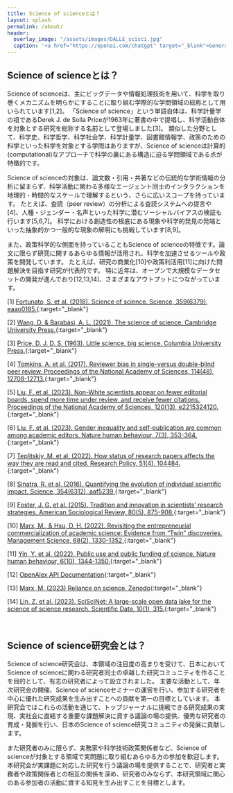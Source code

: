 ```yaml
---
title: Science of scienceとは？
layout: splash
permalink: /about/
header:
  overlay_image: "/assets/images/DALLE_scisci.jpg"
  caption: '<a href="https://openai.com/chatgpt" target="_blank">Generated by DALL-E with ChatGPT</a>'
---
```


<!-- 良いコンセプト図が作れたら入れることを検討 -->
<!-- <style>
.image-text {
    text-align: left;
    color: grey;
}
</style>

![コンセプト]({{ site.baseurl }}/assets/images/DALLE_scisci.jpg)
(This image is generated by DALL-E extension with ChatGPT provided by OpenAI, prompting "Computational science of science" and others.)
{: .image-text} -->

## Science of scienceとは？

Science of scienceは、主にビッグデータや情報処理技術を用いて、科学を取り巻くメカニズムを明らかにすることに取り組む学際的な学問領域の総称として用いられています[1,2]。
「Science of science」という単語自体は、科学計量学の祖であるDerek J. de Solla Priceが1963年に著書の中で提唱し、科学活動自体を対象とする研究を総称する名前として登場しました[3]。
類似した分野として、科学史、科学哲学、科学社会学、科学計量学、図書館情報学、政策のための科学といった科学を対象とする学問はありますが、Science of scienceは計算的(computational)なアプローチで科学の裏にある構造に迫る学問領域である点が特徴的です。

Science of scienceの対象は、論文数・引用・共著などの伝統的な学術情報の分析に留まらず、科学活動に関わる多様なエージェント同士のインタラクションを地理的・時間的なスケールで理解するという、さらに広いスコープを持っています。
たとえば、査読（peer review）の分析による査読システムへの提言や[4]、人種・ジェンダー・名声といった科学に潜むソーシャルバイアスの検証も行います[5,6,7]。
科学における創造性の根底にある現象や科学的発見の発端といった抽象的かつ一般的な現象の解明にも挑戦しています[8,9]。

また、政策科学的な側面を持っていることもScience of scienceの特徴です。論文に限らず研究に関するあらゆる情報が活用され、科学を加速させるツールや政策を開発しています。
たとえば、研究の商業化[10]や政策利活用[11]に向けた問題解決を目指す研究が代表的です。
特に近年は、オープンで大規模なデータセットの開発が進んでおり[12,13,14]、さまざまなアウトプットにつながっています。


[1] [Fortunato, S. et al. (2018). Science of science. Science, 359(6379), eaao0185.](https://www.science.org/doi/full/10.1126/science.aao0185){:target="_blank"}

[2] [Wang, D. & Barabási, A. L. (2021). The science of science. Cambridge University Press.](https://www.dashunwang.com/book/the-science-of-science){:target="_blank"}

[3] [Price, D. J. D. S. (1963). Little science, big science. Columbia University Press.](https://philpapers.org/rec/PRILSB){:target="_blank"}

[4] [Tomkins, A. et al. (2017). Reviewer bias in single-versus double-blind peer review. Proceedings of the National Academy of Sciences, 114(48), 12708-12713.](https://www.pnas.org/doi/10.1073/pnas.1707323114){:target="_blank"}

[5] [Liu, F. et al. (2023). Non-White scientists appear on fewer editorial boards, spend more time under review, and receive fewer citations. Proceedings of the National Academy of Sciences, 120(13), e2215324120.](https://www.pnas.org/doi/10.1073/pnas.2215324120){:target="_blank"}

[6] [Liu, F. et al. (2023). Gender inequality and self-publication are common among academic editors. Nature human behaviour, 7(3), 353-364.](https://www.nature.com/articles/s41562-022-01498-1){:target="_blank"}

[7] [Teplitskiy, M. et al. (2022). How status of research papers affects the way they are read and cited. Research Policy, 51(4), 104484.](https://www.sciencedirect.com/science/article/pii/S0048733322000129){:target="_blank"}

[8] [Sinatra, R. et al. (2016). Quantifying the evolution of individual scientific impact. Science, 354(6312), aaf5239.](https://www.science.org/doi/full/10.1126/science.aaf5239){:target="_blank"}

[9] [Foster, J. G. et al. (2015). Tradition and innovation in scientists’ research strategies. American Sociological Review, 80(5), 875-908.](https://journals.sagepub.com/doi/abs/10.1177/0003122415601618){:target="_blank"}

[10] [Marx, M., & Hsu, D. H. (2022). Revisiting the entrepreneurial commercialization of academic science: Evidence from “Twin” discoveries. Management Science, 68(2), 1330-1352.](https://pubsonline.informs.org/doi/abs/10.1287/mnsc.2021.3966){:target="_blank"}

[11] [Yin, Y. et al. (2022). Public use and public funding of science. Nature human behaviour, 6(10), 1344-1350.](https://www.nature.com/articles/s41562-022-01397-5){:target="_blank"}

[12] [OpenAlex API Documentation](https://docs.openalex.org/){:target="_blank"}

[13] [Marx, M. (2023) Reliance on science. Zenodo](https://zenodo.org/records/10215169){:target="_blank"}

[14] [Lin, Z. et al. (2023). SciSciNet: A large-scale open data lake for the science of science research. Scientific Data, 10(1), 315.](https://www.nature.com/articles/s41597-023-02198-9){:target="_blank"}

​
## Science of science研究会とは？

Science of science研究会は、本領域の注目度の高まりを受けて、日本においてScience of scienceに関わる研究者同士の卓越した研究コミュニティを作ることを目的として、有志の研究者によって設立されました。
主要な活動として、年次研究会の開催、Science of scienceセミナーの運営を行い、参加する研究者を中心に優れた研究成果を生み出すことへの貢献を第一の目標としています。
本研究会ではこれらの活動を通じて、トップジャーナルに挑戦できる研究成果の実現、実社会に直結する重要な課題解決に資する議論の場の提供、優秀な研究者の育成・発掘を行い、日本のScience of science研究コミュニティの発展に貢献します。

また研究者のみに限らず、実務家や科学技術政策関係者など、Science of scienceが対象とする領域で実問題に取り組むあらゆる方の参加を歓迎します。
本研究会が実課題に対応した研究を行う議論の場を提供することで、研究者と実務者や政策関係者との相互の関係を深め、研究者のみならず、本研究領域に関心のある参加者の活動に資する知見を生み出すことを目標とします。